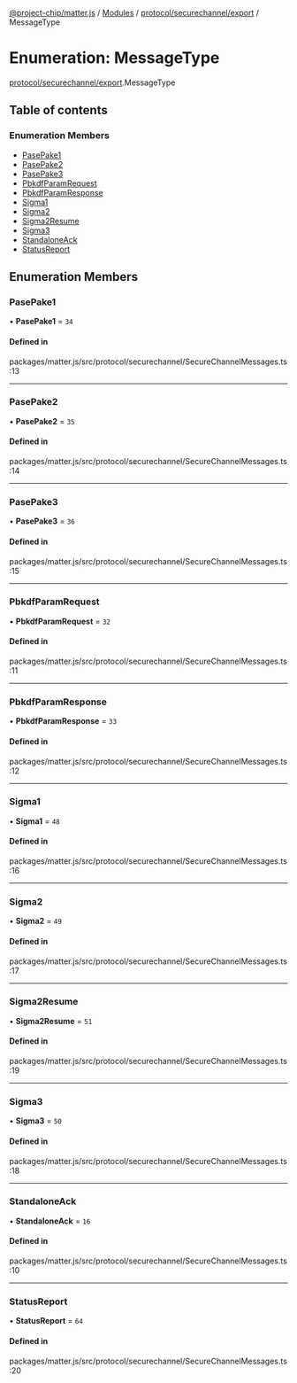 [@project-chip/matter.js](../README.md) / [Modules](../modules.md) / [protocol/securechannel/export](../modules/protocol_securechannel_export.md) / MessageType

# Enumeration: MessageType

[protocol/securechannel/export](../modules/protocol_securechannel_export.md).MessageType

## Table of contents

### Enumeration Members

- [PasePake1](protocol_securechannel_export.MessageType.md#pasepake1)
- [PasePake2](protocol_securechannel_export.MessageType.md#pasepake2)
- [PasePake3](protocol_securechannel_export.MessageType.md#pasepake3)
- [PbkdfParamRequest](protocol_securechannel_export.MessageType.md#pbkdfparamrequest)
- [PbkdfParamResponse](protocol_securechannel_export.MessageType.md#pbkdfparamresponse)
- [Sigma1](protocol_securechannel_export.MessageType.md#sigma1)
- [Sigma2](protocol_securechannel_export.MessageType.md#sigma2)
- [Sigma2Resume](protocol_securechannel_export.MessageType.md#sigma2resume)
- [Sigma3](protocol_securechannel_export.MessageType.md#sigma3)
- [StandaloneAck](protocol_securechannel_export.MessageType.md#standaloneack)
- [StatusReport](protocol_securechannel_export.MessageType.md#statusreport)

## Enumeration Members

### PasePake1

• **PasePake1** = ``34``

#### Defined in

packages/matter.js/src/protocol/securechannel/SecureChannelMessages.ts:13

___

### PasePake2

• **PasePake2** = ``35``

#### Defined in

packages/matter.js/src/protocol/securechannel/SecureChannelMessages.ts:14

___

### PasePake3

• **PasePake3** = ``36``

#### Defined in

packages/matter.js/src/protocol/securechannel/SecureChannelMessages.ts:15

___

### PbkdfParamRequest

• **PbkdfParamRequest** = ``32``

#### Defined in

packages/matter.js/src/protocol/securechannel/SecureChannelMessages.ts:11

___

### PbkdfParamResponse

• **PbkdfParamResponse** = ``33``

#### Defined in

packages/matter.js/src/protocol/securechannel/SecureChannelMessages.ts:12

___

### Sigma1

• **Sigma1** = ``48``

#### Defined in

packages/matter.js/src/protocol/securechannel/SecureChannelMessages.ts:16

___

### Sigma2

• **Sigma2** = ``49``

#### Defined in

packages/matter.js/src/protocol/securechannel/SecureChannelMessages.ts:17

___

### Sigma2Resume

• **Sigma2Resume** = ``51``

#### Defined in

packages/matter.js/src/protocol/securechannel/SecureChannelMessages.ts:19

___

### Sigma3

• **Sigma3** = ``50``

#### Defined in

packages/matter.js/src/protocol/securechannel/SecureChannelMessages.ts:18

___

### StandaloneAck

• **StandaloneAck** = ``16``

#### Defined in

packages/matter.js/src/protocol/securechannel/SecureChannelMessages.ts:10

___

### StatusReport

• **StatusReport** = ``64``

#### Defined in

packages/matter.js/src/protocol/securechannel/SecureChannelMessages.ts:20
